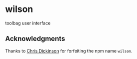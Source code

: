 # wilson

toolbag user interface

## Acknowledgments

Thanks to [Chris Dickinson](https://github.com/chrisdickinson) for forfeiting the npm name `wilson`.
